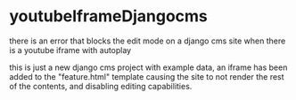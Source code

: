 # youtubeIframeDjangocms
there is an error that blocks the edit mode on a django cms site when there is a youtube iframe with autoplay

this is just a new django cms project with example data, an iframe has been added to the "feature.html" template causing the site to not render the rest of the contents, and disabling editing capabilities.
